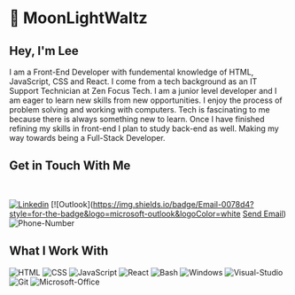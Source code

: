 <h1> 💾 MoonLightWaltz </h1>

<h2> Hey, I'm Lee </h2>
  <div>
  <p> I am a Front-End Developer with fundemental knowledge of HTML, JavaScript, CSS and React. I come from a tech background as an IT Support Technician at Zen Focus Tech. I am a junior level developer and I am eager to learn new skills from new opportunities. I enjoy the process of problem solving and working with computers. Tech is fascinating to me because there is always something new to learn. Once I have finished refining my skills in front-end I plan to study back-end as well. Making my way towards being a Full-Stack Developer. <p>
  </div>
  <h2> Get in Touch With Me </h2>
  <br>
  
  [![Linkedin](https://img.shields.io/badge/LinkedIn-0077B5?style=for-the-badge&logo=linkedin&logoColor=white)](https://www.linkedin.com/in/kyle-bushnell-149346202/)
  [![Outlook](https://img.shields.io/badge/Email-0078d4?style=for-the-badge&logo=microsoft-outlook&logoColor=white <a href="mailto:kyle.bushnell@hotmail.com">Send Email</a>)
  ![Phone-Number](https://custom-icon-badges.demolab.com/badge/-847--903--8059-green?style=for-the-badge&logo=phone&logoColor=white)
  
  <h2> What I Work With </h2>
  
  ![HTML](https://img.shields.io/badge/HTML5-E34F26?style=for-the-badge&logo=html5&logoColor=white)
  ![CSS](https://img.shields.io/badge/CSS3-1572B6?style=for-the-badge&logo=css3&logoColor=white)
  ![JavaScript](https://img.shields.io/badge/JavaScript-F7DF1E?style=for-the-badge&logo=javascript&logoColor=black)
  ![React](https://img.shields.io/badge/-ReactJs-61DAFB?logo=react&logoColor=white&style=for-the-badge)
  ![Bash](https://img.shields.io/badge/bash-1D2D35?style=for-the-badge&logo=GNU-Bash&logoColor=white)
  ![Windows](https://img.shields.io/badge/Windows-0078D6?style=for-the-badge&logo=windows&logoColor=white)
  ![Visual-Studio](https://img.shields.io/badge/Visual%20Studio-5C2D91?style=for-the-badge&logo=visual-studio&logoColor=white)
  ![Git](https://img.shields.io/badge/git-F05032?style=for-the-badge&logo=git&logoColor=white)
  ![Microsoft-Office](https://img.shields.io/badge/Office365-D83B01?style=for-the-badge&logo=Microsoft-Office&logoColor=white)

<!--
**MoonLightWaltz/MoonLightWaltz** is a ✨ _special_ ✨ repository because its `README.md` (this file) appears on your GitHub profile.

Here are some ideas to get you started:

- 🔭 I’m currently working on ...
- 🌱 I’m currently learning ...
- 👯 I’m looking to collaborate on ...
- 🤔 I’m looking for help with ...
- 💬 Ask me about ...
- 📫 How to reach me: ...
- 😄 Pronouns: ...
- ⚡ Fun fact: ...
-->
